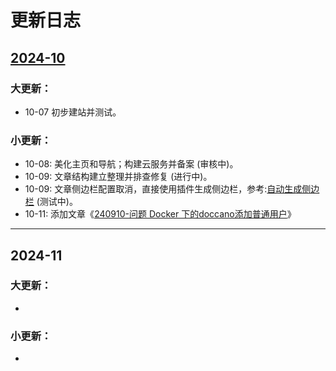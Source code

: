# 更新日志

## [2024-10](./2024-10[建站])

### 大更新：
- 10-07 初步建站并测试。

### 小更新：
- 10-08: 美化主页和导航；构建云服务并备案 (审核中)。
- 10-09: 文章结构建立整理并排查修复 (进行中)。
- 10-09: 文章侧边栏配置取消，直接使用插件生成侧边栏，参考:[自动生成侧边栏](https://www.yuzaicn.com/vitepress/) (测试中)。
- 10-11: 添加文章《[240910-问题 Docker 下的doccano添加普通用户](<../技术问题清单/解答类/240910-问题 Docker 下的doccano添加普通用户.md>)》


---

## 2024-11

### 大更新：
- 

### 小更新：
- 
